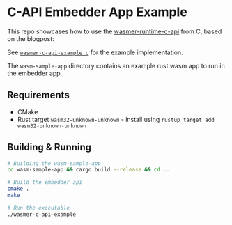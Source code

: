 # C-API Embedder App Example

This repo showcases how to use the [wasmer-runtime-c-api](https://crates.io/crates/wasmer-runtime/) from C, based on the blogpost: 


See [`wasmer-c-api-example.c`](./wasmer-c-api-example.c) for the example implementation.

The `wasm-sample-app` directory contains an example rust wasm app to run in the embedder app.

## Requirements
- CMake
- Rust target `wasm32-unknown-unknown` - install using `rustup target add wasm32-unknown-unknown`

## Building & Running

```bash
# Building the wasm-sample-app
cd wasm-sample-app && cargo build --release && cd ..

# Build the embedder api
cmake .
make

# Run the executable
./wasmer-c-api-example
```
